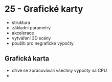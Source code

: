 # 25 - Grafické karty
 - struktura
 - základní parametry
 - akcelerace
 - vytváření 3D scény
 - použití pro negrafické výpočty

## Grafická karta
- dříve se zpracovávali všechny výpočty na CPU
- 
